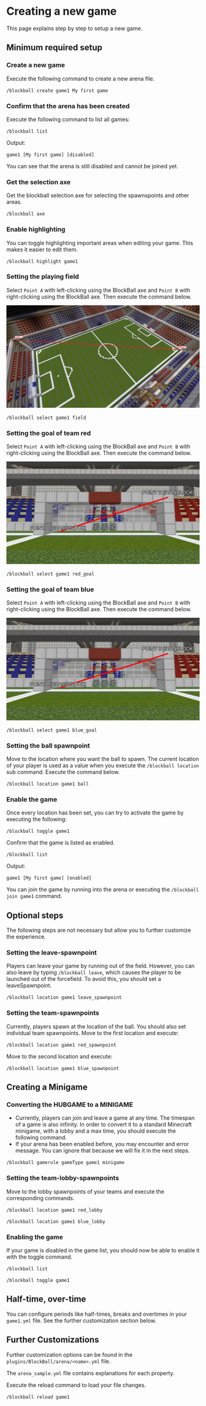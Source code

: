 # Creating a new game

This page explains step by step to setup a new game.

## Minimum required setup

### Create a new game

Execute the following command to create a new arena file.

```
/blockball create game1 My first game
```

### Confirm that the arena has been created

Execute the following command to list all games:

```
/blockball list
```

Output:

```
game1 [My first game] [disabled]
```

You can see that the arena is still disabled and cannot be joined yet.

### Get the selection axe

Get the blockball selection axe for selecting the spawnspoints and other areas.

```
/blockball axe
```

### Enable highlighting

You can toggle highlighting important areas when editing your game. This makes it easier to edit them.

```
/blockball highlight game1
```

### Setting the playing field

Select ``Point A`` with left-clicking using the BlockBall axe and ``Point B`` with right-clicking using the BlockBall axe.
Then execute the command below.

![image info](./assets/arena7.png)


```
/blockball select game1 field
```

### Setting the goal of team red

Select ``Point A`` with left-clicking using the BlockBall axe and ``Point B`` with right-clicking using the BlockBall axe.
Then execute the command below.

![image info](./assets/arena8.png)


```
/blockball select game1 red_goal
```

### Setting the goal of team blue

Select ``Point A`` with left-clicking using the BlockBall axe and ``Point B`` with right-clicking using the BlockBall axe.
Then execute the command below.

![image info](./assets/arena8.png)


```
/blockball select game1 blue_goal
```

### Setting the ball spawnpoint

Move to the location where you want the ball to spawn. The current location of your player is used as a value when you execute the ``/blockball location``
sub command. Execute the command below.

```
/blockball location game1 ball
```

### Enable the game

Once every location has been set, you can try to activate the game by executing the following:

```
/blockball toggle game1
```

Confirm that the game is listed as enabled.

```
/blockball list
```

Output:

```
game1 [My first game] [enabled]
```

You can join the game by running into the arena or executing the ``/blockball join game1`` command.

## Optional steps

The following steps are not necessary but allow you to further customize the experience.

### Setting the leave-spawnpoint

Players can leave your game by running out of the field. However, you can also leave by typing ``/blockball leave``, which causes the player
to be launched out of the forcefield. To avoid this, you should set a leaveSpawnpoint.

```
/blockball location game1 leave_spawnpoint 
```

### Setting the team-spawnpoints

Currently, players spawn at the location of the ball. You should also set individual team spawnpoints.
Move to the first location and execute:

```
/blockball location game1 red_spawnpoint
```

Move to the second location and execute:

```
/blockball location game1 blue_spawnpoint
```

## Creating a Minigame

### Converting the HUBGAME to a MINIGAME

* Currently, players can join and leave a game at any time. The timespan of a game is also infinity. In order to convert it to a standard Minecraft minigame, with a lobby 
and a max time, you should execute the following command.
* If your arena has been enabled before, you may encounter and error message. You can ignore that because we will fix it in the next steps.

```
/blockball gamerule gameType game1 minigame
```

### Setting the team-lobby-spawnpoints

Move to the lobby spawnpoints of your teams and execute the corresponding commands.

```
/blockball location game1 red_lobby
```

```
/blockball location game1 blue_lobby
```

### Enabling the game

If your game is disabled in the game list, you should now be able to enable it with the toggle command.

```
/blockball list
```


```
/blockball toggle game1
```

## Half-time, over-time 

You can configure periods like half-times, breaks and overtimes in your ``game1.yml`` file. See the further customization section below.

## Further Customizations

Further customization options can be found in the ``plugins/BlockBall/arena/<name>.yml`` file.

The ``arena_sample.yml`` file contains explanations for each property.

Execute the reload command to load your file changes.

```
/blockball reload game1
```
